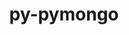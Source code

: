 ---
title: "py-pymongo"
layout: cache
categories: [package, v0.19]
meta: {"versions": ["3.12.1"], "compilers": ["gcc@=11.1.0", "oneapi@=2022.1.0"], "oss": ["ubuntu20.04"], "platforms": ["linux"], "targets": ["x86_64"], "stacks": ["e4s", "e4s-oneapi"], "num_specs": 2, "num_specs_by_stack": {"e4s": 1, "e4s-oneapi": 1}}
spec_details: [{"hash": "crd5boepgpxps4gh5mwftggkb4g2k2mi", "compiler": "gcc@=11.1.0", "versions": ["3.12.1"], "os": "ubuntu20.04", "platform": "linux", "target": "x86_64", "variants": ["build_system=python_pip"], "stacks": ["e4s"], "size": "-", "tarball": "https://binaries.spack.io/releases/v0.19/build_cache/linux-ubuntu20.04-x86_64/gcc-11.1.0/py-pymongo-3.12.1/linux-ubuntu20.04-x86_64-gcc-11.1.0-py-pymongo-3.12.1-crd5boepgpxps4gh5mwftggkb4g2k2mi.spack"}, {"hash": "tfg6ycsx2lkg5g6ezjwwckrxth5gvbpg", "compiler": "oneapi@=2022.1.0", "versions": ["3.12.1"], "os": "ubuntu20.04", "platform": "linux", "target": "x86_64", "variants": ["build_system=python_pip"], "stacks": ["e4s-oneapi"], "size": "-", "tarball": "https://binaries.spack.io/releases/v0.19/build_cache/linux-ubuntu20.04-x86_64/oneapi-2022.1.0/py-pymongo-3.12.1/linux-ubuntu20.04-x86_64-oneapi-2022.1.0-py-pymongo-3.12.1-tfg6ycsx2lkg5g6ezjwwckrxth5gvbpg.spack"}]
---